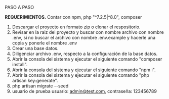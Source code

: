 PASO A PASO

<b>REQUERIMIENTOS.</b>
Contar con npm, php "^7.2.5|^8.0", composer

1. Descargar el proyecto en formato zip o clonar el respositorio.
2. Revisar en la raiz del proyecto y buscar con nombre archivo con nombre .env,
si no buscar el archivo con nombre .env.example y hacerle una copia y ponerle el nombre .env
3. Crear una base datos.
4. Diligenciar archivo .env, respecto a la configuración de la base datos.
5. Abrir la consola del sistema y ejecutar el siguiente comando "composer install".
6. Abrir la consola del sistema y ejecutar el siguiente comando "npm i".
7. Abrir la consola del sistema y ejecutar el siguiente comando "php artisan key:generate".
8. php artisan migrate --seed
9. usuario de prueba usuario: admin@test.com, contraseña: 123456789

